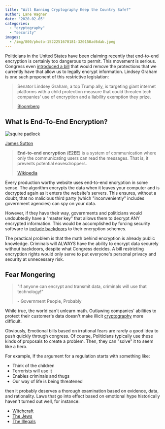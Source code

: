 ```yaml
---
title: "Will Banning Cryptography Keep the Country Safe?"
author: Lane Wagner
date: "2020-02-05"
categories: 
  - "cryptography"
  - "security"
images:
  - /img/800/photo-1522251670181-320150ad6dab.jpeg
---
```


Politicians in the United States have been claiming recently that end-to-end encryption is certainly too dangerous to permit. This movement is serious. Congress even [introduced a bill](https://assets.bwbx.io/documents/users/iqjWHBFdfxIU/rUwvwv0X.db8/v0) that would remove the protections that we currently have that allow us to legally encrypt information. Lindsey Graham is one such proponent of this restrictive legislation:

> Senator Lindsey Graham, a top Trump ally, is targeting giant internet platforms with a child protection measure that could threaten tech companies' use of encryption and a liability exemption they prize.
> 
> [Bloomberg](https://www.bloomberg.com/news/articles/2020-01-30/lindsey-graham-proposal-could-expose-apple-facebook-to-lawsuits)

## What Is End-To-End Encryption?

![squire padlock](/img/800/photo-1484043937869-a468066a4fbd-1024x683.jpeg)

[James Sutton](https://unsplash.com/photos/FqaybX9ZiOU)

> **End-to-end encryption** (**E2EE**) is a system of communication where only the communicating users can read the messages. That is, it prevents potential eavesdroppers.
> 
> [Wikipe](https://en.wikipedia.org/wiki/End-to-end_encryption)[d](https://en.wikipedia.org/wiki/End-to-end_encryption)[ia](https://en.wikipedia.org/wiki/End-to-end_encryption)

Every production worthy website uses end-to-end encryption in some sense. The algorithm encrypts the data when it leaves your computer and is decrypted again as it enters the website's servers. This ensures, without a doubt, that no malicious third party (which "inconveniently" includes government agencies) can spy on your data.

However, if they have their way, governments and politicians would undoubtedly have a "master key" that allows them to decrypt ANY encrypted information. This would be accomplished by forcing security software to [include backdoors](https://protonmail.com/blog/encryption-backdoor/) to their encryption schemes.

The practical problem is that the math behind encryption is already public knowledge. Criminals will ALWAYS have the ability to encrypt data securely without backdoors, despite what Congress decides. A bill restricting encryption rights would only serve to put everyone's personal privacy and security at unnecessary risk.

## Fear Mongering

> "If anyone can encrypt and transmit data, criminals will use that technology!"
> 
> \- Government People, Probably

While true, the world can't unlearn math. Outlawing companies' abilities to protect their customer's data doesn't make illicit [cryptography](/cryptography/what-is-cryptography/) more difficult.

Obviously, Emotional bills based on irrational fears are rarely a good idea to push quickly through congress. Of course, Politicians typically use these kinds of proposals to create a problem. Then, they can "solve" it to seem like a hero.

For example, If the argument for a regulation starts with something like:

- Think of the children
- Terrorists will use it
- Enables criminals and thugs
- Our way of life is being threatened

then it probably deserves a thorough examination based on evidence, data, and rationality. Laws that go into effect based on emotional hype historically haven't turned out well, for instance:

- [Witchcraft](https://blog.mass.gov/masslawlib/civil-procedure/witchcraft-law-up-to-the-salem-witchraft-trials-of-1692/)
- [The Jews](https://en.wikipedia.org/wiki/Anti-Jewish_legislation_in_pre-war_Nazi_Germany)
- [The Illegals](https://www.washingtonexaminer.com/be-wary-of-emotionally-charged-laws-named-after-dead-people)
